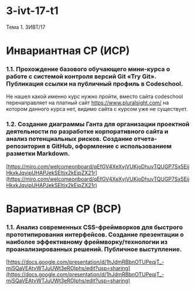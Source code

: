 # 3-ivt-17-t1
Тема 1. 3ИВТ/17

# Инвариантная СР (ИСР)

### 1.1. Прохождение базового обучающего мини-курса о работе с системой контроля версий Git «Try Git». Публикация ссылки на публичный профиль в Codeschool.

Не нашел какой именно курс нужно пройти, вместо сайта codeschool перенаправляет на платный сайт https://www.pluralsight.com/ на котором данного курса нет, видимо сайта с курсом уже не существует.

### 1.2. Создание диаграммы Ганта для организации проектной деятельности по разработке корпоративного сайта и анализ потенциальных рисков. Создание отчета-репозитория в GitHub, оформление с использованием разметки Markdown.

[https://miro.com/welcomeonboard/qEfGV4XeXyjVUKjoDhuvTQUGP7Sx5EijHkxkJqvipUHAPJekSEItjx2kEipZX21r](https://miro.com/welcomeonboard/qEfGV4XeXyjVUKjoDhuvTQUGP7Sx5EijHkxkJqvipUHAPJekSEItjx2kEipZX21r)

# Вариативная СР (ВСР)

### 1.1. Анализ современных CSS-фреймворков для быстрого прототипирования интерфейсов. Создание презентации о наиболее эффективному фреймворку/технологии из проанализированных решений. Публичное выступление. 

[https://docs.google.com/presentation/d/1hJdmRBbnOTUPeqjT_-miSQaVEAtvWTJuUWt3eROIphs/edit?usp=sharing](https://docs.google.com/presentation/d/1hJdmRBbnOTUPeqjT_-miSQaVEAtvWTJuUWt3eROIphs/edit?usp=sharing)
